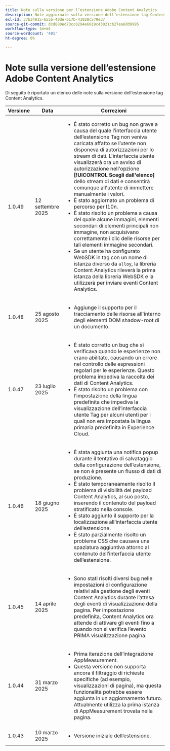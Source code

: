 ```yaml
---
title: Note sulla versione per l’estensione Adobe Content Analytics
description: Note aggiornate sulla versione dell’estensione tag Content Analytics in Adobe Experience Platform.
exl-id: 37b34915-655b-40de-b17b-43028c579e37
source-git-commit: dcd880ed73cc8294e6019c43021cb27ea6dd9995
workflow-type: tm+mt
source-wordcount: '401'
ht-degree: 0%

---
```


# Note sulla versione dell’estensione Adobe Content Analytics

Di seguito è riportato un elenco delle note sulla versione dell’estensione tag Content Analytics.

| Versione | Data | Correzioni |
|---|---|---|
| 1.0.49 | 12 settembre 2025 | <ul><li>È stato corretto un bug non grave a causa del quale l’interfaccia utente dell’estensione Tag non veniva caricata affatto se l’utente non disponeva di autorizzazioni per lo stream di dati. L&#39;interfaccia utente visualizzerà ora un avviso di autorizzazione nell&#39;opzione **[!UICONTROL Scegli dall&#39;elenco]** dello stream di dati e consentirà comunque all&#39;utente di immettere manualmente i valori.</li><li>È stato aggiornato un problema di percorso per l10n.</li><li>È stato risolto un problema a causa del quale alcune immagini, elementi secondari di elementi principali non immagine, non acquisivano correttamente i clic delle risorse per tali elementi immagine secondari.</li><li>Se un utente ha configurato WebSDK in tag con un nome di istanza diverso da `alloy`, la libreria Content Analytics rileverà la prima istanza della libreria WebSDK e la utilizzerà per inviare eventi Content Analytics.</li></ul> |
| 1.0.48 | 25 agosto 2025 | <ul><li>Aggiunge il supporto per il tracciamento delle risorse all&#39;interno degli elementi DOM shadow-root di un documento.</li></ul> |
| 1.0.47 | 23 luglio 2025 | <ul><li>È stato corretto un bug che si verificava quando le esperienze non erano abilitate, causando un errore nel controllo delle espressioni regolari per le esperienze. Questo problema impediva la raccolta dei dati di Content Analytics.</li><li>È stato risolto un problema con l’impostazione della lingua predefinita che impediva la visualizzazione dell’interfaccia utente Tag per alcuni utenti per i quali non era impostata la lingua primaria predefinita in Experience Cloud.</li></ul> |
| 1.0.46 | 18 giugno 2025 | <ul><li>È stata aggiunta una notifica popup durante il tentativo di salvataggio della configurazione dell’estensione, se non è presente un flusso di dati di produzione.</li><li>È stato temporaneamente risolto il problema di visibilità del payload Content Analytics, al suo posto, inserendo il contenuto del payload stratificato nella console.</li><li>È stato aggiunto il supporto per la localizzazione all’interfaccia utente dell’estensione.</li><li>È stato parzialmente risolto un problema CSS che causava una spaziatura aggiuntiva attorno al contenuto dell’interfaccia utente dell’estensione.</li></ul> |
| 1.0.45 | 14 aprile 2025 | <ul><li>Sono stati risolti diversi bug nelle impostazioni di configurazione relativi alla gestione degli eventi Content Analytics durante l’attesa degli eventi di visualizzazione della pagina. Per impostazione predefinita, Content Analytics ora attende di attivare gli eventi fino a quando non si verifica l’evento PRIMA visualizzazione pagina.</li></ul> |
| 1.0.44 | 31 marzo 2025 | <ul><li>Prima iterazione dell’integrazione AppMeasurement.</li><li>Questa versione non supporta ancora il filtraggio di richieste specifiche (ad esempio, visualizzazioni di pagina), ma questa funzionalità potrebbe essere aggiunta in un aggiornamento futuro. Attualmente utilizza la prima istanza di AppMeasurement trovata nella pagina.</li></ul> |
| 1.0.43 | 10 marzo 2025 | <ul><li>Versione iniziale dell’estensione.</li></ul> |
